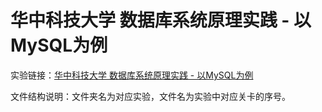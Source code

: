 # 华中科技大学 数据库系统原理实践 - 以MySQL为例

实验链接：[华中科技大学 数据库系统原理实践 - 以MySQL为例](https://www.educoder.net/paths/x7rzkcvp)

文件结构说明：文件夹名为对应实验，文件名为实验中对应关卡的序号。
